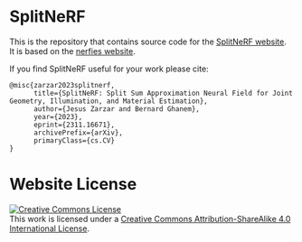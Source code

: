 # SplitNeRF

This is the repository that contains source code for the [SplitNeRF website](https://zarzarj.github.io/splitnerf.github.io/).  
It is based on the [nerfies website](https://nerfies.github.io/).

If you find SplitNeRF useful for your work please cite:
```
@misc{zarzar2023splitnerf,
      title={SplitNeRF: Split Sum Approximation Neural Field for Joint Geometry, Illumination, and Material Estimation}, 
      author={Jesus Zarzar and Bernard Ghanem},
      year={2023},
      eprint={2311.16671},
      archivePrefix={arXiv},
      primaryClass={cs.CV}
}
```

# Website License
<a rel="license" href="http://creativecommons.org/licenses/by-sa/4.0/"><img alt="Creative Commons License" style="border-width:0" src="https://i.creativecommons.org/l/by-sa/4.0/88x31.png" /></a><br />This work is licensed under a <a rel="license" href="http://creativecommons.org/licenses/by-sa/4.0/">Creative Commons Attribution-ShareAlike 4.0 International License</a>.
